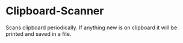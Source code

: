 # Clipboard-Scanner
Scans clipboard periodically. If anything new is on clipboard it will be printed and saved in a file.
